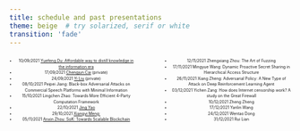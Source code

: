 ```yaml
---
title: schedule and past presentations
theme: beige  # try solarized, serif or white
transition: 'fade'
---
```


<div class="left">

- 10/09/2021 [Yuefeng Du: Affordable way to distill knowledge in the information era](https://conggroup.github.io/journalclub_slides/2021-09-10_keynote_Yuefeng.html#/)
- 17/09/2021 [Chengjun Cai](https://github.com/CongGroup/journalclub_slides/tree/master/content/2021-09-17_chengjun.pptx) (private)
- 24/09/2021 [Yi Liu](https://github.com/CongGroup/journalclub_slides/tree/master/content/2021-09-24_yiliu.pptx) (private)
- 08/10/2021 Peipei Jiang: Black-box Adversarial Attacks on Commercial Speech Platforms with Minimal Information
- 15/10/2021 Lingchen Zhao: Towards More Efficient 4-Party Computation Framework
- 22/10/2021 [Jing Yao](2021-10-22_jing.pptx)
- 29/10/2021 [Xiangyi Meng: ](2021-10-29_xiangyi.pdf)
- 05/11/2021 [Anxin Zhou: SoK: Towards Scalable Blockchain](2021-11-05_anxin.pptx)

</div>

<div class="right">

- 12/11/2021 Zhengxiang Zhou: The Art of Fuzzing
- 17/11/2021 Mingyue Wang: Dynamic Proactive Secret Sharing in Hierarchical Access Structure
- 26/11/2021 Xiang Zheng: Adversarial Policy: A New Type of Attack on Deep Reinforcement Learning Agent
- 03/12/2021 Yichen Zang: How does Internet censorship work? A study on the Great Firewall
- 10/12/2021 Zheng Zheng
- 17/12/2021 Yanlin Wang
- 24/12/2021 Wentao Dong
- 31/12/2021 Rui Lian


</div>

<style>
.left {
    margin: 0 0 0 0;
    text-align: center;
    float: left;
    z-index:-10;
    width:45%;
    font-size: 0.5em;
    line-height: 1.5;
}
.right {
    margin: 0 0 0 0;
    float: right;
    text-align: center;
    z-index:-10;
    width:45%;
    font-size: 0.5em;
    line-height: 1.5;
}
</style>

